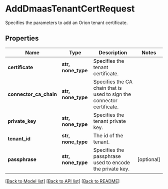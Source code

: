 # AddDmaasTenantCertRequest

Specifies the parameters to add an Orion tenant certificate.

## Properties
Name | Type | Description | Notes
------------ | ------------- | ------------- | -------------
**certificate** | **str, none_type** | Specifies the tenant certificate. | 
**connector_ca_chain** | **str, none_type** | Specifies the CA chain that is used to sign the connector certificate. | 
**private_key** | **str, none_type** | Specifies the tenant private key. | 
**tenant_id** | **str, none_type** | The id of the tenant. | 
**passphrase** | **str, none_type** | Specifies the passphrase used to encode the private key. | [optional] 

[[Back to Model list]](../README.md#documentation-for-models) [[Back to API list]](../README.md#documentation-for-api-endpoints) [[Back to README]](../README.md)


